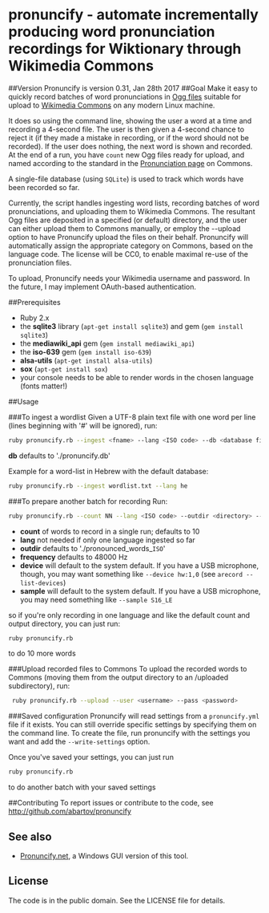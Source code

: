 # pronuncify - automate incrementally producing word pronunciation recordings for Wiktionary through Wikimedia Commons
##Version
Pronuncify is version 0.31, Jan 28th 2017
##Goal
Make it easy to quickly record batches of word pronunciations in [Ogg files](https://en.wikipedia.org/wiki/Ogg) suitable for upload to [Wikimedia Commons](https://commons.wikimedia.org) on any modern Linux machine.  

It does so using the command line, showing the user a word at a time and recording a 4-second file.  The user is then given a 4-second chance to reject it (if they made a mistake in recording, or if the word should not be recorded).  If the user does nothing, the next word is shown and recorded.  At the end of a run, you have `count` new Ogg files ready for upload, and named according to the standard in the [Pronunciation page](https://commons.wikimedia.org/wiki/Category:Pronunciation) on Commons.

A single-file database (using `SQLite`) is used to track which words have been recorded so far.

Currently, the script handles ingesting word lists, recording batches of word pronunciations, and uploading them to Wikimedia Commons.  The resultant Ogg files are deposited in a specified (or default) directory, and the user can either upload them to Commons manually, or employ the --upload option to have Pronuncify upload the files on their behalf.  Pronuncify will automatically assign the appropriate category on Commons, based on the language code.  The license will be CC0, to enable maximal re-use of the pronunciation files.

To upload, Pronuncify needs your Wikimedia username and password.  In the future, I may implement OAuth-based authentication.

##Prerequisites
* Ruby 2.x 
* the **sqlite3** library (`apt-get install sqlite3`) and gem (`gem install sqlite3`)
* the **mediawiki_api** gem (`gem install mediawiki_api`)
* the **iso-639** gem (`gem install iso-639`)
* **alsa-utils** (`apt-get install alsa-utils`)
* **sox** (`apt-get install sox`)
* your console needs to be able to render words in the chosen language (fonts matter!)

##Usage

###To ingest a wordlist
Given a UTF-8 plain text file with one word per line (lines beginning with '#' will be ignored), run:

 ```bash
 ruby pronuncify.rb --ingest <fname> --lang <ISO code> --db <database file>
 ```

**db** defaults to './pronuncify.db'

Example for a word-list in Hebrew with the default database: 
```bash
ruby pronuncify.rb --ingest wordlist.txt --lang he
```

###To prepare another batch for recording
Run: 

  ```bash
 ruby pronuncify.rb --count NN --lang <ISO code> --outdir <directory> --frequency <Hz> --device <devicename> --sample <format>
  ```
 
* **count** of words to record in a single run; defaults to 10
* **lang** not needed if only one language ingested so far
* **outdir** defaults to './pronounced_words_`ISO`'
* **frequency** defaults to 48000 Hz
* **device** will default to the system default.  If you have a USB microphone, though, you may want something like `--device hw:1,0` (see `arecord --list-devices`)
* **sample** will default to the system default.  If you have a USB microphone, you may need something like `--sample S16_LE`
 
so if you're only recording in one language and like the default count and output directory, you can just run: 
```bash
ruby pronuncify.rb 
```
to do 10 more words

###Upload recorded files to Commons
To upload the recorded words to Commons (moving them from the output directory to an /uploaded subdirectory), run:

  ```bash
   ruby pronuncify.rb --upload --user <username> --pass <password>
  ```
###Saved configuration
Pronuncify will read settings from a `pronuncify.yml` file if it exists.  You can still override specific settings by specifying them on the command line.  To create the file, run pronuncify with the settings you want and add the `--write-settings` option. 

Once you've saved your settings, you can just run 
```bash
ruby pronuncify.rb
```
to do another batch with your saved settings

##Contributing
To report issues or contribute to the code, see http://github.com/abartov/pronuncify

## See also
* [Pronuncify.net](https://github.com/abartov/pronuncify.net), a Windows GUI version of this tool.

## License
The code is in the public domain.  See the LICENSE file for details.

